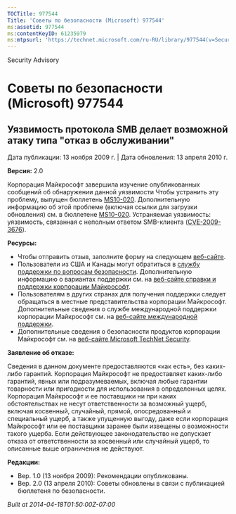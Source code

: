 ```yaml
---
TOCTitle: 977544
Title: 'Советы по безопасности (Microsoft) 977544'
ms:assetid: 977544
ms:contentKeyID: 61235979
ms:mtpsurl: 'https://technet.microsoft.com/ru-RU/library/977544(v=Security.10)'
---
```


Security Advisory

Советы по безопасности (Microsoft) 977544
=========================================

Уязвимость протокола SMB делает возможной атаку типа "отказ в обслуживании"
---------------------------------------------------------------------------

Дата публикации: 13 ноября 2009 г. | Дата обновления: 13 апреля 2010 г.

**Версия:** 2.0

Корпорация Майкрософт завершила изучение опубликованных сообщений об обнаружении данной уязвимости Чтобы устранить эту проблему, выпущен бюллетень [MS10-020](http://go.microsoft.com/fwlink/?linkid=184663). Дополнительную информацию об этой проблеме (включая ссылки для загрузки обновления) см. в бюллетене [MS10-020](http://go.microsoft.com/fwlink/?linkid=184663). Устраняемая уязвимость: уязвимость, связанная с неполным ответом SMB-клиента ([CVE-2009-3676](http://www.cve.mitre.org/cgi-bin/cvename.cgi?name=cve-2009-3676)).

**Ресурсы:**

-   Чтобы отправить отзыв, заполните форму на следующем [веб-сайте](https://support.microsoft.com/common/survey.aspx?scid=sw;en;1257&amp;showpage=1&amp;ws=technet&amp;sd=tech).
-   Пользователи из США и Канады могут обратиться в [службу поддержки по вопросам безопасности](http://go.microsoft.com/fwlink/?linkid=21131). Дополнительную информацию о вариантах поддержки см. на [веб-сайте справки и поддержки корпорации Майкрософт](http://support.microsoft.com/).
-   Пользователям в других странах для получения поддержки следует обращаться в местные представительства корпорации Майкрософт. Дополнительные сведения о службе международной поддержки корпорации Майкрософт см. на [веб-сайте международной поддержки](http://go.microsoft.com/fwlink/?linkid=21155).
-   Дополнительные сведения о безопасности продуктов корпорации Майкрософт см. на [веб-сайте Microsoft TechNet Security](http://go.microsoft.com/fwlink/?linkid=21132).

**Заявление об отказе:**

Сведения в данном документе предоставляются «как есть», без каких-либо гарантий. Корпорация Майкрософт не предоставляет каких-либо гарантий, явных или подразумеваемых, включая любые гарантии товарности или пригодности для использования в определенных целях. Корпорация Майкрософт и ее поставщики ни при каких обстоятельствах не несут ответственности за возможный ущерб, включая косвенный, случайный, прямой, опосредованный и специальный ущерб, а также упущенную выгоду, даже если корпорация Майкрософт или ее поставщики заранее были извещены о возможности такого ущерба. Если действующее законодательство не допускает отказа от ответственности за косвенный или случайный ущерб, то описанные выше ограничения не действуют.

**Редакции:**

-   Вер. 1.0 (13 ноября 2009): Рекомендации опубликованы.
-   Вер. 2.0 (13 апреля 2010): Советы обновлены в связи с публикацией бюллетеня по безопасности.

*Built at 2014-04-18T01:50:00Z-07:00*
